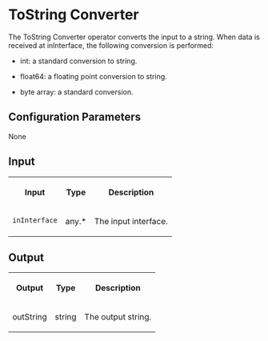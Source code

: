 <!-- loiofdd883cb54a64c42a9d70c0deb8d9cc1 -->

# ToString Converter

The ToString Converter operator converts the input to a string. When data is received at inInterface, the following conversion is performed:



-   int: a standard conversion to string.

-   float64: a floating point conversion to string.

-   byte array: a standard conversion.




<a name="loiofdd883cb54a64c42a9d70c0deb8d9cc1__section_y3l_5jc_xdb"/>

## Configuration Parameters

None



<a name="loiofdd883cb54a64c42a9d70c0deb8d9cc1__section_ymv_vjc_xdb"/>

## Input


<table>
<tr>
<th valign="top">

Input

</th>
<th valign="top">

Type

</th>
<th valign="top">

Description

</th>
</tr>
<tr>
<td valign="top">

`inInterface` 

</td>
<td valign="top">

any.\*

</td>
<td valign="top">

The input interface.

</td>
</tr>
</table>



<a name="loiofdd883cb54a64c42a9d70c0deb8d9cc1__section_cdr_ckc_xdb"/>

## Output


<table>
<tr>
<th valign="top">

Output

</th>
<th valign="top">

Type

</th>
<th valign="top">

Description

</th>
</tr>
<tr>
<td valign="top">

outString

</td>
<td valign="top">

string

</td>
<td valign="top">

The output string.

</td>
</tr>
</table>

